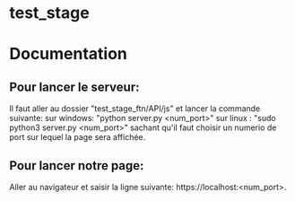 
# test_stage
# Documentation
## Pour lancer le serveur:
Il faut aller au dossier "test_stage_ftn/API/js" et lancer la commande suivante:
sur windows: "python server.py <num_port>"
sur linux : "sudo python3 server.py <num_port>"
sachant qu'il faut choisir un numerio de port sur lequel la page  sera affichée.
## Pour lancer notre page:
Aller au navigateur et saisir la ligne suivante:
https://localhost:<num_port>.

 

